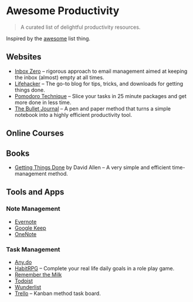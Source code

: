 # Awesome Productivity
> A curated list of delightful productivity resources.

Inspired by the [awesome](https://github.com/sindresorhus/awesome) list thing.

## Websites
- [Inbox Zero](http://www.43folders.com/izero) – rigorous approach to email management aimed at keeping the inbox (almost) empty at all times.
- [Lifehacker](http://lifehacker.com/) – The go-to blog for tips, tricks, and downloads for getting things done.
- [Pomodoro Technique](http://pomodorotechnique.com/) – Slice your tasks in 25 minute packages and get more done in less time.
- [The Bullet Journal](http://bulletjournal.com/) – A pen and paper method that turns a simple notebook into a highly efficient productivity tool.

## Online Courses

## Books

- [Getting Things Done](https://gettingthingsdone.com/store/product.php?productid=17035&cat=3&page) by David Allen – A very simple and efficient time-management method.

## Tools and Apps

### Note Management

- [Evernote](https://evernote.com/)
- [Google Keep](http://www.google.com/keep/)
- [OneNote](https://www.onenote.com/) 

### Task Management

- [Any.do](http://www.any.do/)
- [HabitRPG](https://habitrpg.com/) – Complete your real life daily goals in a role play game.
- [Remember the Milk](https://www.rememberthemilk.com)
- [Todoist](https://todoist.com/)
- [Wunderlist](https://www.wunderlist.com/)
- [Trello](https://trello.com) – Kanban method task board.
